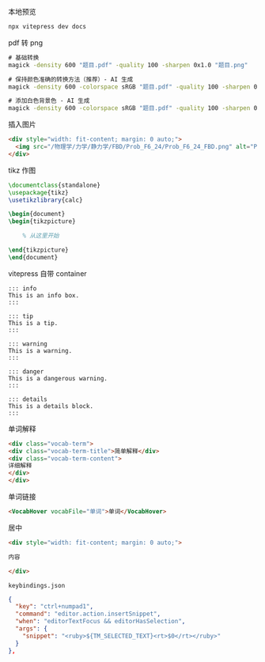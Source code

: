 本地预览

```cmd
npx vitepress dev docs
```

pdf 转 png

```cmd
# 基础转换
magick -density 600 "题目.pdf" -quality 100 -sharpen 0x1.0 "题目.png"

# 保持颜色准确的转换方法（推荐）- AI 生成
magick -density 600 -colorspace sRGB "题目.pdf" -quality 100 -sharpen 0x1.0 "题目.png"

# 添加白色背景色 - AI 生成
magick -density 600 -colorspace sRGB "题目.pdf" -quality 100 -sharpen 0x1.0 -background white -alpha remove "题目.png"
```

插入图片

```html
<div style="width: fit-content; margin: 0 auto;">
  <img src="/物理学/力学/静力学/FBD/Prob_F6_24/Prob_F6_24_FBD.png" alt="Prob_F6_24_FBD" style="height: 350px; background-color: white; padding: 10px; border-radius: 5px;">
</div>
```

tikz 作图

```tex
\documentclass{standalone}
\usepackage{tikz}
\usetikzlibrary{calc}

\begin{document}
\begin{tikzpicture}

    % 从这里开始   

\end{tikzpicture}
\end{document}
```

vitepress 自带 container

<!-- https://vitepress.dev/guide/markdown#custom-containers -->

```
::: info
This is an info box.
:::

::: tip
This is a tip.
:::

::: warning
This is a warning.
:::

::: danger
This is a dangerous warning.
:::

::: details
This is a details block.
:::
```

单词解释

```HTML
<div class="vocab-term">
<div class="vocab-term-title">简单解释</div>
<div class="vocab-term-content">
详细解释
</div>
</div>
```

单词链接

```HTML
<VocabHover vocabFile="单词">单词</VocabHover>
```

居中

```html
<div style="width: fit-content; margin: 0 auto;">

内容

</div>
```

`keybindings.json`

```json
{
  "key": "ctrl+numpad1",
  "command": "editor.action.insertSnippet",
  "when": "editorTextFocus && editorHasSelection",
  "args": {
    "snippet": "<ruby>${TM_SELECTED_TEXT}<rt>$0</rt></ruby>"
  }
},
```